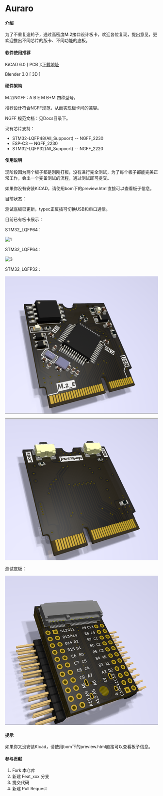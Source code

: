 # Auraro

#### 介绍
​	为了不重复造轮子，通过高密度M.2接口设计板卡，欢迎各位复现，提出意见，更欢迎推出不同芯片的版卡、不同功能的底板。

#### 软件使用推荐

KiCAD 6.0 [ PCB ]:[下载地址](https://www.kicad.org/)

Blender 3.0 [ 3D  ]

#### 硬件架构
M.2/NGFF : A B E M B+M 四种型号。

推荐设计符合NGFF规范，从而实现板卡间的兼容。

NGFF 规范文档：见Docs目录下。

现有芯片支持：

- STM32-LQFP48(All_Suppoort) -- NGFF_2230
- ESP-C3 -- NGFF_2230
- STM32-LQFP32(All_Suppoort) -- NGFF_2220

#### 使用说明

​	 现阶段因为两个板子都是刚刚打板，没有进行完全测试，为了每个板子都能完美正常工作，会出一个完备测试的流程，通过测试即可提交。

如果你没有安装KiCAD，请使用bom下的preview.html直接可以查看板子信息。

目前状态：

测试底板已更新，typec正反插可切换USB和串口通信。

目前已有板卡展示：

STM32_LQFP64：

![1](README.assets/1.png)

STM32_LQFP64：

![3](README.assets/3.png)



STM32_LQFP32：

![5](README.assets/5.png)





![6](README.assets/6.png)



测试底板：

![7](README.assets/7.png)

#### 提示

如果你又没安装Kicad，请使用bom下的preview.html直接可以查看板子信息。

#### 参与贡献

1.  Fork 本仓库
2.  新建 Feat_xxx 分支
3.  提交代码
4.  新建 Pull Request
